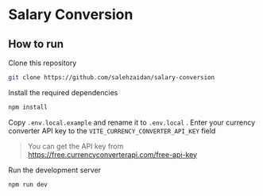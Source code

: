# Salary Conversion

## How to run

Clone this repository

```sh
git clone https://github.com/salehzaidan/salary-conversion
```

Install the required dependencies

```sh
npm install
```

Copy `.env.local.example` and rename it to `.env.local` . Enter your currency converter API key to the `VITE_CURRENCY_CONVERTER_API_KEY` field

> You can get the API key from https://free.currencyconverterapi.com/free-api-key

Run the development server

```sh
npm run dev
```
